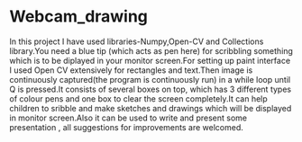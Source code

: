 # Webcam_drawing
In this project I have used libraries-Numpy,Open-CV and Collections library.You need a blue tip (which acts as pen here) for scribbling something which is to be diplayed in your monitor screen.For setting up paint interface I used Open CV extensively for rectangles and text.Then image is continuously captured(the program is continuously run) in a while loop until Q is pressed.It consists of several boxes on top, which has 3 different types of colour pens and one box to clear the screen completely.It can help children to sribble and make sketches and drawings which will be displayed in monitor screen.Also it can be used to write and present some presentation , all suggestions for improvements are welcomed.
 
